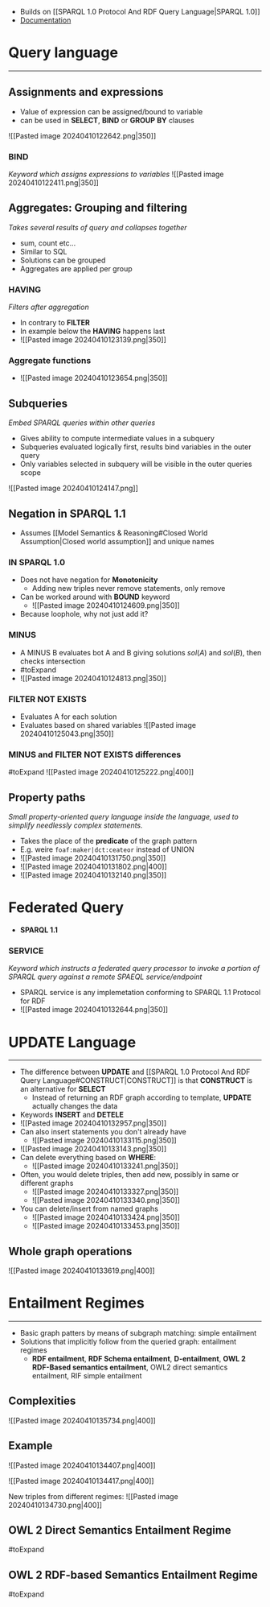 

* Builds on [[SPARQL 1.0 Protocol And RDF Query Language|SPARQL 1.0]]
* [Documentation](https://www.w3.org/TR/sparql11-query/)


# Query language
---

## Assignments and expressions

* Value of expression can be assigned/bound to variable
* can be used in **SELECT**, **BIND** or **GROUP** **BY** clauses

![[Pasted image 20240410122642.png|350]]
### BIND
_Keyword which assigns expressions to variables_
![[Pasted image 20240410122411.png|350]]


## Aggregates: Grouping and filtering
_Takes several results of query and collapses together_

* sum, count etc...
* Similar to SQL
* Solutions can be grouped
* Aggregates are applied per group

### HAVING
_Filters after aggregation_
* In contrary to **FILTER**
* In example below the **HAVING** happens last
* ![[Pasted image 20240410123139.png|350]]

### Aggregate functions

* ![[Pasted image 20240410123654.png|350]]


## Subqueries
_Embed SPARQL queries within other queries_

* Gives ability to compute intermediate values in a subquery
* Subqueries evaluated logically first, results bind variables in the outer query
* Only variables selected in subquery will be visible in the outer queries scope

![[Pasted image 20240410124147.png]]


## Negation in SPARQL 1.1

* Assumes [[Model Semantics & Reasoning#Closed World Assumption|Closed world assumption]] and unique names

### IN SPARQL 1.0
* Does not have negation for **Monotonicity**
	* Adding new triples never remove statements, only remove
* Can be worked around with **BOUND** keyword
	* ![[Pasted image 20240410124609.png|350]]
* Because loophole, why not just add it?

### MINUS
* A MINUS B evaluates bot A and B giving solutions $sol(A)$ and $sol(B)$, then checks intersection
* #toExpand
* ![[Pasted image 20240410124813.png|350]]


### FILTER NOT EXISTS
* Evaluates A for each solution
* Evaluates based on shared variables
![[Pasted image 20240410125043.png|350]]


### MINUS and FILTER NOT EXISTS differences
#toExpand
![[Pasted image 20240410125222.png|400]]


## Property paths
_Small property-oriented query language inside the language, used to simplify needlessly complex statements._

* Takes the place of the **predicate** of the graph pattern
* E.g. weire `foaf:maker|dct:ceateor` instead of UNION
* ![[Pasted image 20240410131750.png|350]]
* ![[Pasted image 20240410131802.png|400]]
* ![[Pasted image 20240410132140.png|350]]


# Federated Query

* **SPARQL 1.1**
### SERVICE 
_Keyword which instructs a federated query processor to invoke a portion of SPARQL query against a remote SPAEQL service/endpoint_

* SPARQL service is any implemetation conforming to SPARQL 1.1 Protocol for RDF
* ![[Pasted image 20240410132644.png|350]]

# UPDATE Language
---

* The difference between **UPDATE** and [[SPARQL 1.0 Protocol And RDF Query Language#CONSTRUCT|CONSTRUCT]] is that **CONSTRUCT** is an alternative for **SELECT**
	* Instead of returning an RDF graph according to template, **UPDATE** actually changes the data
* Keywords **INSERT** and **DETELE**
* ![[Pasted image 20240410132957.png|350]]
* Can also insert statements you don't already have
	* ![[Pasted image 20240410133115.png|350]]
* ![[Pasted image 20240410133143.png|350]]
* Can delete everything based on **WHERE**:
	* ![[Pasted image 20240410133241.png|350]]
* Often, you would delete triples, then add new, possibly in same or different graphs
	* ![[Pasted image 20240410133327.png|350]]
	* ![[Pasted image 20240410133340.png|350]]
* You can delete/insert from named graphs
	* ![[Pasted image 20240410133424.png|350]]
	* ![[Pasted image 20240410133453.png|350]]
## Whole graph operations
![[Pasted image 20240410133619.png|400]]


# Entailment Regimes
---

* Basic graph patters by means of subgraph matching: simple entailment
* Solutions that implicitly follow from the queried graph: entailment regimes
	* **RDF entailment**, **RDF Schema entailment**, **D-entailment**, **OWL 2 RDF-Based semantics entailment**, OWL2 direct semantics entailment, RIF simple entailment

## Complexities

![[Pasted image 20240410135734.png|400]]


## Example

![[Pasted image 20240410134407.png|400]]

![[Pasted image 20240410134417.png|400]]

New triples from different regimes:
![[Pasted image 20240410134730.png|400]]


## OWL 2 Direct Semantics Entailment Regime
#toExpand


## OWL 2 RDF-based Semantics Entailment Regime
#toExpand 



